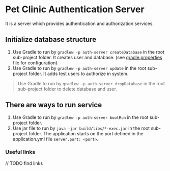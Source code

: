 # Pet Clinic Authentication Server

It is a server which provides authentication and authorization services.

## Initialize database structure
1. Use Gradle to run by `gradlew -p auth-server createDatabase` in the root sub-project folder. It creates user and database.
(see [gradle.properties](gradle.properties) file for configuration)
2. Use Gradle to run by `gradlew -p auth-server update` in the root sub-project folder. It adds test users to authorize in system.
> Use Gradle to run by `gradlew -p auth-server dropDatabase` in the root sub-project folder to delete database and user.

## There are ways to run service
1. Use Gradle to run by `gradlew -p auth-server bootRun` in the root sub-project folder.
2. Use jar file to run by `java -jar build/libs/*-exec.jar` in the root sub-project folder.
The application starts on the port defined in the application.yml file `server.port: <port>`.

### Useful links
// TODO find links
